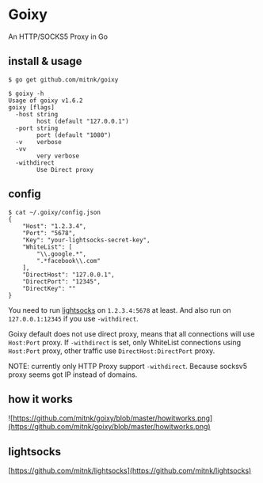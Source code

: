 # Goixy

An HTTP/SOCKS5 Proxy in Go

## install & usage

```
$ go get github.com/mitnk/goixy

$ goixy -h
Usage of goixy v1.6.2
goixy [flags]
  -host string
        host (default "127.0.0.1")
  -port string
        port (default "1080")
  -v    verbose
  -vv
        very verbose
  -withdirect
        Use Direct proxy
```

## config

```
$ cat ~/.goixy/config.json
{
    "Host": "1.2.3.4",
    "Port": "5678",
    "Key": "your-lightsocks-secret-key",
    "WhiteList": [
        "\\.google.*",
        ".*facebook\\.com"
    ],
    "DirectHost": "127.0.0.1",
    "DirectPort": "12345",
    "DirectKey": ""
}
```

You need to run [lightsocks](https://github.com/mitnk/lightsocks) on
`1.2.3.4:5678` at least. And also run on `127.0.0.1:12345` if you use
`-withdirect`.

Goixy default does not use direct proxy, means that all connections will
use `Host:Port` proxy. If `-withdirect` is set, only WhiteList connections
using `Host:Port` proxy, other traffic use `DirectHost:DirectPort` proxy.

NOTE: currently only HTTP Proxy support `-withdirect`. Because socksv5 proxy
seems got IP instead of domains.

## how it works

![https://github.com/mitnk/goixy/blob/master/howitworks.png](https://github.com/mitnk/goixy/blob/master/howitworks.png)

## lightsocks

[https://github.com/mitnk/lightsocks](https://github.com/mitnk/lightsocks)
